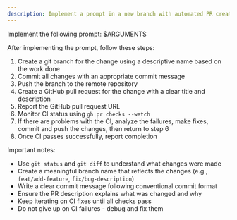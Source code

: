 ```yaml
---
description: Implement a prompt in a new branch with automated PR creation and CI monitoring
---
```


Implement the following prompt: $ARGUMENTS

After implementing the prompt, follow these steps:

1. Create a git branch for the change using a descriptive name based on the work done
2. Commit all changes with an appropriate commit message
3. Push the branch to the remote repository
4. Create a GitHub pull request for the change with a clear title and description
5. Report the GitHub pull request URL
6. Monitor CI status using `gh pr checks --watch`
7. If there are problems with the CI, analyze the failures, make fixes, commit and push the changes, then return to step 6
8. Once CI passes successfully, report completion

Important notes:
- Use `git status` and `git diff` to understand what changes were made
- Create a meaningful branch name that reflects the changes (e.g., `feat/add-feature`, `fix/bug-description`)
- Write a clear commit message following conventional commit format
- Ensure the PR description explains what was changed and why
- Keep iterating on CI fixes until all checks pass
- Do not give up on CI failures - debug and fix them
